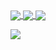 <a href="https://github.com/chrisK824/github-readme-stats">
  <img align="center" src="https://github-readme-stats-chrisk824.vercel.app/api?username=chrisK824&show_icons=true&count_private=true&include_all_commits=true&theme=dark&card_width=500&dummy=unused" />
</a>


<a href="https://github.com/chrisK824/github-readme-stats">
  <img align="center" src="https://github-readme-stats-chrisk824.vercel.app/api/top-langs?username=chrisK824&card_width=500&langs_count=10&dummy=unused" />
</a>


<a href="https://github.com/chrisK824/github-readme-stats">
  <img align="center" src="https://github-readme-stats-chrisk824.vercel.app/api/wakatime?username=chrisK824&custom_title=Time%20spent%20since%2023-03-2023&dummy=unused"/>
</a>

![](https://raw.githubusercontent.com/chrisK824/github-stats/master/generated/overview.svg#gh-dark-mode-only)
